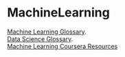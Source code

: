 # MachineLearning

[Machine Learning Glossary](https://developers.google.com/machine-learning/glossary/).   
[Data Science Glossary](https://www.analyticsvidhya.com/glossary-of-common-statistics-and-machine-learning-terms/).  
[Machine Learning Coursera Resources](https://www.coursera.org/learn/competitive-data-science/supplement/AgAOD/additional-materials-and-links)
